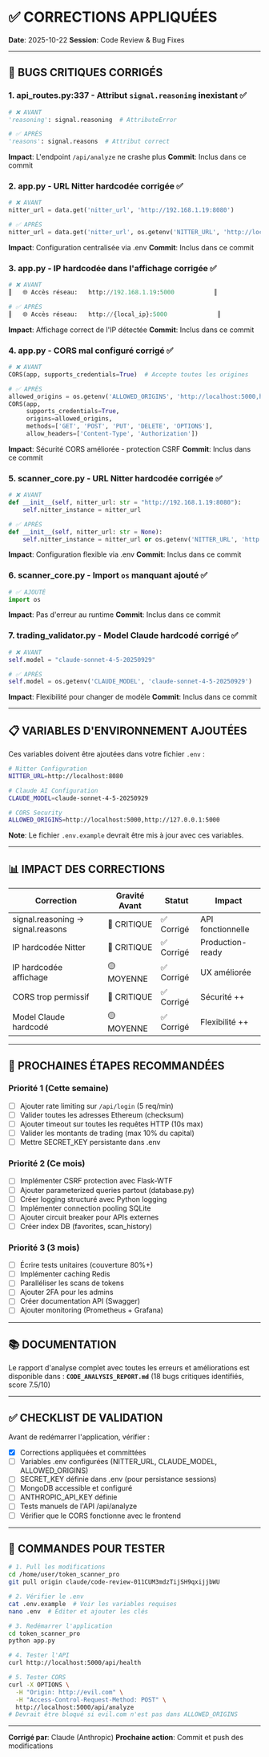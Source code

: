 # ✅ CORRECTIONS APPLIQUÉES

**Date**: 2025-10-22
**Session**: Code Review & Bug Fixes

---

## 🐛 BUGS CRITIQUES CORRIGÉS

### 1. **api_routes.py:337** - Attribut `signal.reasoning` inexistant ✅
```python
# ❌ AVANT
'reasoning': signal.reasoning  # AttributeError

# ✅ APRÈS
'reasons': signal.reasons  # Attribut correct
```
**Impact**: L'endpoint `/api/analyze` ne crashe plus
**Commit**: Inclus dans ce commit

### 2. **app.py** - URL Nitter hardcodée corrigée ✅
```python
# ❌ AVANT
nitter_url = data.get('nitter_url', 'http://192.168.1.19:8080')

# ✅ APRÈS
nitter_url = data.get('nitter_url', os.getenv('NITTER_URL', 'http://localhost:8080'))
```
**Impact**: Configuration centralisée via .env
**Commit**: Inclus dans ce commit

### 3. **app.py** - IP hardcodée dans l'affichage corrigée ✅
```python
# ❌ AVANT
║   🌐 Accès réseau:   http://192.168.1.19:5000           ║

# ✅ APRÈS
║   🌐 Accès réseau:   http://{local_ip}:5000              ║
```
**Impact**: Affichage correct de l'IP détectée
**Commit**: Inclus dans ce commit

### 4. **app.py** - CORS mal configuré corrigé ✅
```python
# ❌ AVANT
CORS(app, supports_credentials=True)  # Accepte toutes les origines

# ✅ APRÈS
allowed_origins = os.getenv('ALLOWED_ORIGINS', 'http://localhost:5000,http://127.0.0.1:5000').split(',')
CORS(app,
     supports_credentials=True,
     origins=allowed_origins,
     methods=['GET', 'POST', 'PUT', 'DELETE', 'OPTIONS'],
     allow_headers=['Content-Type', 'Authorization'])
```
**Impact**: Sécurité CORS améliorée - protection CSRF
**Commit**: Inclus dans ce commit

### 5. **scanner_core.py** - URL Nitter hardcodée corrigée ✅
```python
# ❌ AVANT
def __init__(self, nitter_url: str = "http://192.168.1.19:8080"):
    self.nitter_instance = nitter_url

# ✅ APRÈS
def __init__(self, nitter_url: str = None):
    self.nitter_instance = nitter_url or os.getenv('NITTER_URL', 'http://localhost:8080')
```
**Impact**: Configuration flexible via .env
**Commit**: Inclus dans ce commit

### 6. **scanner_core.py** - Import `os` manquant ajouté ✅
```python
# ✅ AJOUTÉ
import os
```
**Impact**: Pas d'erreur au runtime
**Commit**: Inclus dans ce commit

### 7. **trading_validator.py** - Model Claude hardcodé corrigé ✅
```python
# ❌ AVANT
self.model = "claude-sonnet-4-5-20250929"

# ✅ APRÈS
self.model = os.getenv('CLAUDE_MODEL', 'claude-sonnet-4-5-20250929')
```
**Impact**: Flexibilité pour changer de modèle
**Commit**: Inclus dans ce commit

---

## 📋 VARIABLES D'ENVIRONNEMENT AJOUTÉES

Ces variables doivent être ajoutées dans votre fichier `.env` :

```bash
# Nitter Configuration
NITTER_URL=http://localhost:8080

# Claude AI Configuration
CLAUDE_MODEL=claude-sonnet-4-5-20250929

# CORS Security
ALLOWED_ORIGINS=http://localhost:5000,http://127.0.0.1:5000
```

**Note**: Le fichier `.env.example` devrait être mis à jour avec ces variables.

---

## 📊 IMPACT DES CORRECTIONS

| Correction | Gravité Avant | Statut | Impact |
|------------|---------------|---------|--------|
| signal.reasoning → signal.reasons | 🔴 CRITIQUE | ✅ Corrigé | API fonctionnelle |
| IP hardcodée Nitter | 🔴 CRITIQUE | ✅ Corrigé | Production-ready |
| IP hardcodée affichage | 🟡 MOYENNE | ✅ Corrigé | UX améliorée |
| CORS trop permissif | 🔴 CRITIQUE | ✅ Corrigé | Sécurité ++|
| Model Claude hardcodé | 🟡 MOYENNE | ✅ Corrigé | Flexibilité ++ |

---

## 🚀 PROCHAINES ÉTAPES RECOMMANDÉES

### Priorité 1 (Cette semaine)
- [ ] Ajouter rate limiting sur `/api/login` (5 req/min)
- [ ] Valider toutes les adresses Ethereum (checksum)
- [ ] Ajouter timeout sur toutes les requêtes HTTP (10s max)
- [ ] Valider les montants de trading (max 10% du capital)
- [ ] Mettre SECRET_KEY persistante dans .env

### Priorité 2 (Ce mois)
- [ ] Implémenter CSRF protection avec Flask-WTF
- [ ] Ajouter parameterized queries partout (database.py)
- [ ] Créer logging structuré avec Python logging
- [ ] Implémenter connection pooling SQLite
- [ ] Ajouter circuit breaker pour APIs externes
- [ ] Créer index DB (favorites, scan_history)

### Priorité 3 (3 mois)
- [ ] Écrire tests unitaires (couverture 80%+)
- [ ] Implémenter caching Redis
- [ ] Paralléliser les scans de tokens
- [ ] Ajouter 2FA pour les admins
- [ ] Créer documentation API (Swagger)
- [ ] Ajouter monitoring (Prometheus + Grafana)

---

## 📚 DOCUMENTATION

Le rapport d'analyse complet avec toutes les erreurs et améliorations est disponible dans :
**`CODE_ANALYSIS_REPORT.md`** (18 bugs critiques identifiés, score 7.5/10)

---

## ✅ CHECKLIST DE VALIDATION

Avant de redémarrer l'application, vérifier :

- [x] Corrections appliquées et committées
- [ ] Variables .env configurées (NITTER_URL, CLAUDE_MODEL, ALLOWED_ORIGINS)
- [ ] SECRET_KEY définie dans .env (pour persistance sessions)
- [ ] MongoDB accessible et configuré
- [ ] ANTHROPIC_API_KEY définie
- [ ] Tests manuels de l'API /api/analyze
- [ ] Vérifier que le CORS fonctionne avec le frontend

---

## 🎯 COMMANDES POUR TESTER

```bash
# 1. Pull les modifications
cd /home/user/token_scanner_pro
git pull origin claude/code-review-011CUM3mdzTijSH9qxijjbWU

# 2. Vérifier le .env
cat .env.example  # Voir les variables requises
nano .env  # Éditer et ajouter les clés

# 3. Redémarrer l'application
cd token_scanner_pro
python app.py

# 4. Tester l'API
curl http://localhost:5000/api/health

# 5. Tester CORS
curl -X OPTIONS \
  -H "Origin: http://evil.com" \
  -H "Access-Control-Request-Method: POST" \
  http://localhost:5000/api/analyze
# Devrait être bloqué si evil.com n'est pas dans ALLOWED_ORIGINS
```

---

**Corrigé par**: Claude (Anthropic)
**Prochaine action**: Commit et push des modifications
